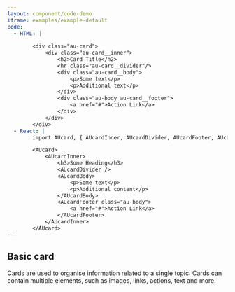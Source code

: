 ```yaml
---
layout: component/code-demo
iframe: examples/example-default
code:
  - HTML: |
  
        <div class="au-card">
            <div class="au-card__inner">
                <h2>Card Title</h2>
                <hr class="au-card__divider"/>
                <div class="au-card__body">
                    <p>Some text</p>
                    <p>Additional text</p>
                </div>
                <div class="au-body au-card__footer">
                    <a href="#">Action Link</a>
                </div>
            </div>
        </div>
  - React: |
        import AUcard, { AUcardInner, AUcardDivider, AUcardFooter, AUcardBody } from '@gov.au/card';

        <AUcard>
            <AUcardInner>
                <h3>Some Heading</h3>
                <AUcardDivider />
                <AUcardBody>
                    <p>Some text</p>
                    <p>Additional content</p>
                </AUcardBody>
                <AUcardFooter class="au-body">
                    <a href="#">Action Link</a>
                </AUcardFooter>
            </AUcardInner>
        </AUcard>
---
```

## Basic card

Cards are used to organise information related to a single topic. Cards can contain multiple elements, such as images, links, actions, text and more.
